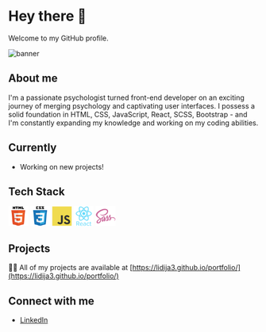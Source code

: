# Hey there 👋

Welcome to my GitHub profile.

![banner](https://github.com/lidija3/lidija3/assets/122623282/17d22cc7-1356-473e-9318-b6e9e2fec279)

## About me

I'm a passionate psychologist turned front-end developer on an exciting journey of merging psychology and captivating user interfaces. I possess a solid foundation in HTML, CSS, JavaScript, React, SCSS, Bootstrap - and I'm constantly expanding my knowledge and working on my coding abilities.

## Currently

* Working on new projects!

## Tech Stack
<span><img src="https://raw.githubusercontent.com/devicons/devicon/master/icons/html5/html5-original-wordmark.svg" alt="html5" width="40" height="40"/></span>
<span><img src="https://raw.githubusercontent.com/devicons/devicon/master/icons/css3/css3-original-wordmark.svg" alt="css3" width="40" height="40"/></span>
<span><img src="https://raw.githubusercontent.com/devicons/devicon/master/icons/javascript/javascript-original.svg" alt="javascript" width="40" height="40"/></span>
<span><img src="https://raw.githubusercontent.com/devicons/devicon/master/icons/react/react-original-wordmark.svg" alt="react" width="40" height="40"/></span>
<span><img src="https://raw.githubusercontent.com/devicons/devicon/master/icons/sass/sass-original.svg" alt="sass" width="40" height="40"/></span>

## Projects

👨‍💻 All of my projects are available at [https://lidija3.github.io/portfolio/](https://lidija3.github.io/portfolio/)

## Connect with me

* <a href="https://www.linkedin.com/in/lidija-gaj%C5%A1ek-2a0035287/" target="_blank">LinkedIn</a>

